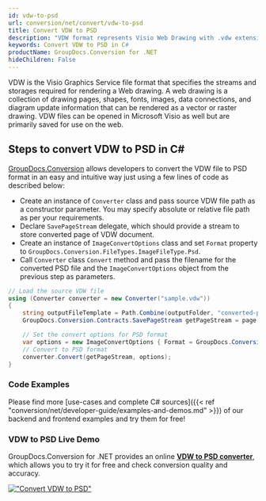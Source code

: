 ```yaml
---
id: vdw-to-psd
url: conversion/net/convert/vdw-to-psd
title: Convert VDW to PSD
description: "VDW format represents Visio Web Drawing with .vdw extension. Learn how to convert VDW to PSD file programmatically in C# language using GroupDocs.Conversion for .NET library."
keywords: Convert VDW to PSD in C#
productName: GroupDocs.Conversion for .NET
hideChildren: False
---
```


VDW is the Visio Graphics Service file format that specifies the streams and storages required for rendering a Web drawing. A web drawing is a collection of drawing pages, shapes, fonts, images, data connections, and diagram update information that can be rendered as a vector or raster drawing. VDW files can be opened in Microsoft Visio as well but are primarily saved for use on the web.

## Steps to convert VDW to PSD in C#

[GroupDocs.Conversion](https://products.groupdocs.com/conversion/net) allows developers to convert the VDW file to PSD format in an easy and intuitive way just using a few lines of code as described below:

* Create an instance of `Converter` class and pass source VDW file path as a constructor parameter. You may specify absolute or relative file path as per your requirements. 
* Declare `SavePageStream` delegate, which should provide a stream to store converted page of VDW document.
* Create an instance of `ImageConvertOptions` class and set `Format` property to `GroupDocs.Conversion.FileTypes.ImageFileType.Psd`.
* Call `Converter` class `Convert` method and pass the filename for the converted PSD file and the `ImageConvertOptions` object from the previous step as parameters.

```csharp
// Load the source VDW file
using (Converter converter = new Converter("sample.vdw"))
{
    string outputFileTemplate = Path.Combine(outputFolder, "converted-page-{0}.psd");
    GroupDocs.Conversion.Contracts.SavePageStream getPageStream = page => new FileStream(string.Format(outputFileTemplate, page), FileMode.Create);

    // Set the convert options for PSD format
    var options = new ImageConvertOptions { Format = GroupDocs.Conversion.FileTypes.ImageFileType.Psd };   
    // Convert to PSD format
    converter.Convert(getPageStream, options);
}
```

### Code Examples

Please find more [use-cases and complete C# sources]({{< ref "conversion/net/developer-guide/examples-and-demos.md" >}}) of our backend and frontend examples and try them for free!

### VDW to PSD Live Demo

GroupDocs.Conversion for .NET provides an online [**VDW to PSD converter**](https://products.groupdocs.app/conversion/vdw-to-psd), which allows you to try it for free and check conversion quality and accuracy.

[!["Convert VDW to PSD"](conversion/net/images/convert-to-psd/convert-vdw-to-psd.png)](https://products.groupdocs.app/conversion/vdw-to-psd)
